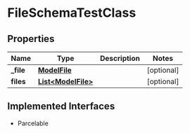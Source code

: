 

# FileSchemaTestClass


## Properties

Name | Type | Description | Notes
------------ | ------------- | ------------- | -------------
**_file** | [**ModelFile**](ModelFile.md) |  |  [optional]
**files** | [**List&lt;ModelFile&gt;**](ModelFile.md) |  |  [optional]


## Implemented Interfaces

* Parcelable


